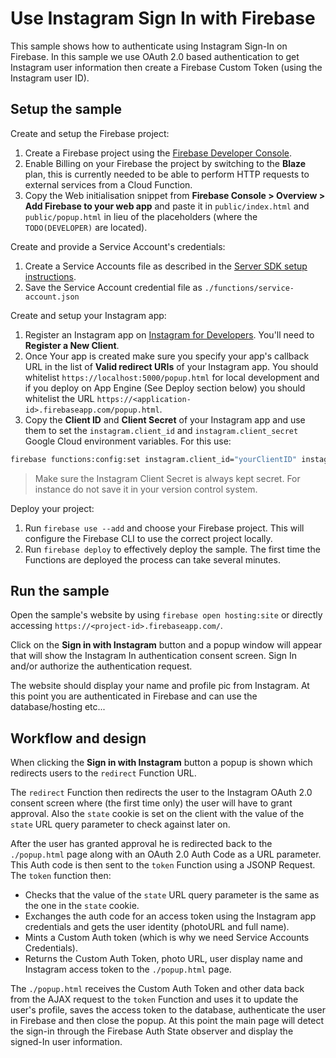 # Use Instagram Sign In with Firebase

This sample shows how to authenticate using Instagram Sign-In on Firebase. In this sample we use OAuth 2.0 based authentication to get Instagram user information then create a Firebase Custom Token (using the Instagram user ID).


## Setup the sample

Create and setup the Firebase project:
 1. Create a Firebase project using the [Firebase Developer Console](https://console.firebase.google.com).
 1. Enable Billing on your Firebase the project by switching to the **Blaze** plan, this is currently needed to be able to perform HTTP requests to external services from a Cloud Function.
 1. Copy the Web initialisation snippet from **Firebase Console > Overview > Add Firebase to your web app** and paste it in `public/index.html` and `public/popup.html` in lieu of the placeholders (where the `TODO(DEVELOPER)` are located).

Create and provide a Service Account's credentials:
 1. Create a Service Accounts file as described in the [Server SDK setup instructions](https://firebase.google.com/docs/server/setup#add_firebase_to_your_app).
 1. Save the Service Account credential file as `./functions/service-account.json`

Create and setup your Instagram app:
 1. Register an Instagram app on [Instagram for Developers](https://www.instagram.com/developer/). You'll need to **Register a New Client**.
 1. Once Your app is created make sure you specify your app's callback URL in the list of **Valid redirect URIs** of your Instagram app. You should whitelist `https://localhost:5000/popup.html` for local development and if you deploy on App Engine (See Deploy section below) you should whitelist the URL `https://<application-id>.firebaseapp.com/popup.html`.
 1. Copy the **Client ID** and **Client Secret** of your Instagram app and use them to set the `instagram.client_id` and `instagram.client_secret` Google Cloud environment variables. For this use:

```bash
firebase functions:config:set instagram.client_id="yourClientID" instagram.client_secret="yourClientSecret"
```

 > Make sure the Instagram Client Secret is always kept secret. For instance do not save it in your version control system.

Deploy your project:
 1. Run `firebase use --add` and choose your Firebase project. This will configure the Firebase CLI to use the correct project locally.
 1. Run `firebase deploy` to effectively deploy the sample. The first time the Functions are deployed the process can take several minutes.


## Run the sample

Open the sample's website by using `firebase open hosting:site` or directly accessing `https://<project-id>.firebaseapp.com/`.

Click on the **Sign in with Instagram** button and a popup window will appear that will show the Instagram In authentication consent screen. Sign In and/or authorize the authentication request.

The website should display your name and profile pic from Instagram. At this point you are authenticated in Firebase and can use the database/hosting etc...

## Workflow and design

When clicking the **Sign in with Instagram** button a popup is shown which redirects users to the `redirect` Function URL.

The `redirect` Function then redirects the user to the Instagram OAuth 2.0 consent screen where (the first time only) the user will have to grant approval. Also the `state` cookie is set on the client with the value of the `state` URL query parameter to check against later on.

After the user has granted approval he is redirected back to the `./popup.html` page along with an OAuth 2.0 Auth Code as a URL parameter. This Auth code is then sent to the `token` Function using a JSONP Request. The `token` function then:
 - Checks that the value of the `state` URL query parameter is the same as the one in the `state` cookie.
 - Exchanges the auth code for an access token using the Instagram app credentials and gets the user identity (photoURL and full name).
 - Mints a Custom Auth token (which is why we need Service Accounts Credentials).
 - Returns the Custom Auth Token, photo URL, user display name and Instagram access token to the `./popup.html` page.

 The `./popup.html` receives the Custom Auth Token and other data back from the AJAX request to the `token` Function and uses it to update the user's profile, saves the access token to the database, authenticate the user in Firebase and then close the popup.
 At this point the main page will detect the sign-in through the Firebase Auth State observer and display the signed-In user information.
